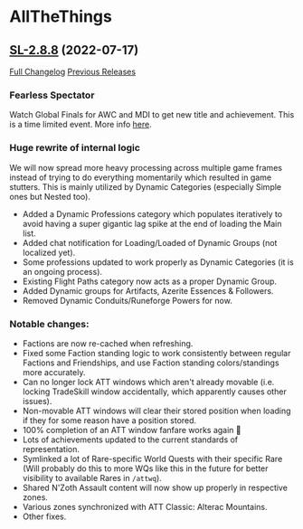 # AllTheThings

## [SL-2.8.8](https://github.com/DFortun81/AllTheThings/tree/SL-2.8.8) (2022-07-17)
[Full Changelog](https://github.com/DFortun81/AllTheThings/compare/SL-2.8.7...SL-2.8.8) [Previous Releases](https://github.com/DFortun81/AllTheThings/releases)


### Fearless Spectator
Watch Global Finals for AWC and MDI to get new title and achievement. This is a time limited event. More info [here](https://worldofwarcraft.com/en-us/news/23823096/watch-the-mdi-awc-shadowlands-global-finals-and-earn-the-fearless-spectator-title).

### Huge rewrite of internal logic
We will now spread more heavy processing across multiple game frames instead of trying to do everything momentarily which resulted in game stutters. This is mainly utilized by Dynamic Categories (especially Simple ones but Nested too).
- Added a Dynamic Professions category which populates iteratively to avoid having a super gigantic lag spike at the end of loading the Main list.
- Added chat notification for Loading/Loaded of Dynamic Groups (not localized yet).
- Some professions updated to work properly as Dynamic Categories (it is an ongoing process).
- Existing Flight Paths category now acts as a proper Dynamic Group.
- Added Dynamic groups for Artifacts, Azerite Essences & Followers.
- Removed Dynamic Conduits/Runeforge Powers for now.


### Notable changes:

- Factions are now re-cached when refreshing.
- Fixed some Faction standing logic to work consistently between regular Factions and Friendships, and use Faction standing colors/standings more accurately.
- Can no longer lock ATT windows which aren't already movable (i.e. locking TradeSkill window accidentally, which apparently causes other issues).
- Non-movable ATT windows will clear their stored position when loading if they for some reason have a position stored.
- 100% completion of an ATT window fanfare works again 🎉
- Lots of achievements updated to the current standards of representation.
- Symlinked a lot of Rare-specific World Quests with their specific Rare (Will probably do this to more WQs like this in the future for better visibility to available Rares in `/attwq`).
- Shared N'Zoth Assault content will now show up properly in respective zones.
- Various zones synchronized with ATT Classic: Alterac Mountains.
- Other fixes.
